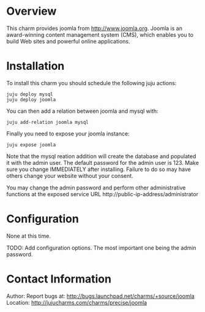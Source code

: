 # Overview

This charm provides joomla from http://www.joomla.org. Joomla is an award-winning content management system (CMS), which enables you to build Web sites and powerful online applications.

# Installation

To install this charm you should schedule the following juju actions:

    juju deploy mysql
    juju deploy joomla

You can then add a relation between joomla and mysql with:

    juju add-relation joomla mysql

Finally you need to expose your joomla instance:

    juju expose joomla

Note that the mysql reation addition will create the database and populated it with the admin user. The default password for the admin user is 123. Make sure you change IMMEDIATELY after installing. Failure to do so may have others change your website without your consent.

You may change the admin password and perform other administrative functions at the exposed service URL http://public-ip-address/administrator

# Configuration

None at this time.

TODO: Add configuration options. The most important one being the admin password.

# Contact Information

Author:
Report bugs at: http://bugs.launchpad.net/charms/+source/joomla
Location: http://jujucharms.com/charms/precise/joomla

